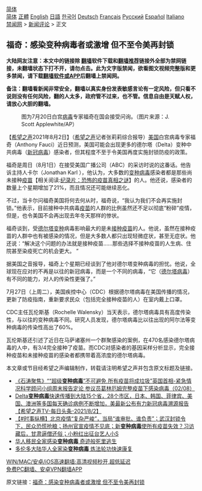  <!-- 面包屑导航 --> <div class="breadcrumb"><!-- GTranslate: https://gtranslate.io/ -->  <div class="switcher notranslate">  <div class="selected">  <a href="#" onclick="return false;"> 简体</a>  </div>  <div class="option">  <a href="https://www.bannedbook.org" onclick="doGTranslate('zh-CN|zh-CN');jQuery('div.switcher div.selected a').html(jQuery(this).html());return false;" title="简体中文" class="nturl selected"> 简体</a>  <a href="https://www.bannedbook.org/zh-tw/" onclick="doGTranslate('zh-CN|zh-TW');jQuery('div.switcher div.selected a').html(jQuery(this).html());return false;" title="繁體中文" class="nturl"> 正體</a>  <a href="https://www.bannedbook.org/en/" onclick="doGTranslate('zh-CN|en');jQuery('div.switcher div.selected a').html(jQuery(this).html());return false;" title="English" class="nturl"> English</a>  <a href="https://www.bannedbook.org/ja/" onclick="doGTranslate('zh-CN|ja');jQuery('div.switcher div.selected a').html(jQuery(this).html());return false;" title="日本語" class="nturl"> 日語</a>  <a href="https://www.bannedbook.org/ko/" onclick="doGTranslate('zh-CN|ko');jQuery('div.switcher div.selected a').html(jQuery(this).html());return false;" title="한국어" class="nturl"> 한국어</a>  <a href="https://www.bannedbook.org/de/" onclick="doGTranslate('zh-CN|de');jQuery('div.switcher div.selected a').html(jQuery(this).html());return false;" title="Deutsch" class="nturl"> Deutsch</a>  <a href="https://www.bannedbook.org/fr/" onclick="doGTranslate('zh-CN|fr');jQuery('div.switcher div.selected a').html(jQuery(this).html());return false;" title="Français" class="nturl"> Français</a>  <a href="https://www.bannedbook.org/ru/" onclick="doGTranslate('zh-CN|ru');jQuery('div.switcher div.selected a').html(jQuery(this).html());return false;" title="Русский" class="nturl"> Русский</a>  <a href="https://www.bannedbook.org/es/" onclick="doGTranslate('zh-CN|es');jQuery('div.switcher div.selected a').html(jQuery(this).html());return false;" title="Español" class="nturl"> Español</a>  <a href="https://www.bannedbook.org/it/" onclick="doGTranslate('zh-CN|it');jQuery('div.switcher div.selected a').html(jQuery(this).html());return false;" title="Italiano" class="nturl"> Italiano</a>  </div>  </div>      <div class='breadcrumb-sub'><!-- Breadcrumb NavXT 6.3.0 --> <a href="https://www.bannedbook.org/" class="home">禁闻网</a> &gt; <a href="https://www.bannedbook.org/bnews/comments/" class="category">新闻评论</a> &gt; 正文</div></div><h2>福奇：感染变种病毒者或激增 但不至令美再封锁</h2> <p class="notice"><b>大陆网友注意：本文中的链接除 <a href="https://github.com/bannedbook/fanqiang" >翻墙</a>软件下载和<a href="https://github.com/killgcd/justmysocks/blob/master/README.md">翻墙推荐</a>链接外全部为禁网链接，未翻墙状态下打不开，请勿点击。此为文字版禁闻，欲看图文视频完整版和更多禁闻，请下载<a href="https://github.com/bannedbook/fanqiang">翻墙软件或APP</a>后翻墙上禁闻网。</p><p>备注：翻墙看新闻非常安全，翻墙以真实身份发表敏感言论有一定风险，但只看不说则没有任何风险，翻的人太多，政府管不过来，也不管。信息自由是天赋人权，请放心大胆的翻墙。</b></p>  <div class="entry"> <figure><figcaption>图为7月20日白宫<a href="https://www.bannedbook.org/bnews/tag/%e7%97%85%e6%af%92/" class="st_tag internal_tag" rel="tag" title="标签 病毒 下的日志">病毒</a>专家福奇在国会接受问询。（图片来源：J. Scott Applewhite/AP）</figcaption></figure> <p>【<span class='wp_keywordlink_affiliate'><a href="https://www.soundofhope.org" title="希望之声" target="_blank">希望之声</a></span>2021年8月2日】（<a href="https://www.bannedbook.org/bnews/tag/%e5%b8%8c%e6%9c%9b%e4%b9%8b%e5%a3%b0/" class="st_tag internal_tag" rel="tag" title="标签 希望之声 下的日志">希望之声</a>记者张莉莉综合报导）<a href="https://www.bannedbook.org/bnews/tag/%e7%be%8e%e5%9b%bd/" class="st_tag internal_tag" rel="tag" title="标签 美国 下的日志">美国</a>白宫病毒专家福奇（Anthony Fauci）近日预测，美国可能会出现更多的德尔塔（Delta）变种中共病毒（<a href="https://www.bannedbook.org/bnews/tag/%e6%96%b0%e5%86%a0%e7%97%85%e6%af%92/" class="st_tag internal_tag" rel="tag" title="标签 新冠病毒 下的日志">新冠病毒</a>）感染者，但其程度不至于令美国再度实施封锁防疫的政策。</p> <p>福奇是周日（8月1日）在接受美国广播公司（ABC）的采访时说的这番话。他告诉主持人卡尔（Jonathan Karl ），他认为，大多数的<a href="https://www.bannedbook.org/bnews/tag/%e5%8f%98%e7%a7%8d%e7%97%85%e6%af%92/" class="st_tag internal_tag" rel="tag" title="标签 变种病毒 下的日志">变种病毒</a>感染者都是那些尚未接种<span class='wp_keywordlink'><a href="https://www.bannedbook.org/bnews/tculture/20160630/551027.html" title="疫苗" target="_blank">疫苗</a></span>【相关阅读:<a href='https://www.bannedbook.org/bnews/topimagenews/20180408/925060.html' target='_blank'>纪录片：恐怖的疫苗真相之谜</a>】的人。他还说，感染者的数量上个星期增加了21%，而且情况还可能继续恶化。</p>  <p>不过，当卡尔问福奇美国将何去何从时，福奇说，“我认为我们不会再实施封锁。”他表示，目前接种中共病毒<a href="https://www.bannedbook.org/bnews/tag/%e7%96%ab%e8%8b%97/" class="st_tag internal_tag" rel="tag" title="标签 疫苗 下的日志">疫苗</a>的人群的比例虽然还不足以彻底“粉碎”疫情，但是，也令美国不会再出现去年冬天那样的惨状。</p> <p>福奇谈到，受<a href="https://www.bannedbook.org/bnews/tag/%e5%be%b7%e5%b0%94%e5%a1%94%e5%8f%98%e7%a7%8d/" class="st_tag internal_tag" rel="tag" title="标签 德尔塔变种 下的日志">德尔塔变种</a>病毒影响最大的是未<a href="https://www.bannedbook.org/bnews/tag/%E6%8E%A5%E7%A7%8D%E7%96%AB%E8%8B%97/" class="st_tag internal_tag" rel="tag" title="标签 接种疫苗 下的日志">接种疫苗</a>的人。他说，虽然在接种疫苗的人群中也有被感染的情况，但是大多数人都只出现轻微症状，甚至无症状。他还说：“解决这个问题的办法就是接种疫苗&#8230;&#8230;那些选择不接种疫苗的人生病、住院甚至染疫死亡的机会更大。 ”</p>  <p>据美国之音报导，福奇上个星期已经谈到了他对德尔塔变种病毒的担忧。他说，全球现在应对的不再是以往的新冠病毒，而是一个不同的病毒，“它（<a href="https://www.bannedbook.org/bnews/tag/%e5%be%b7%e5%b0%94%e5%a1%94%e7%97%85%e6%af%92/" class="st_tag internal_tag" rel="tag" title="标签 德尔塔病毒 下的日志">德尔塔病毒</a>）有不同的能力，对人的传染性更强了。”</p> <p>7月27日（上周二），美国疾控中心（CDC）根据德尔塔病毒在美国传播的情况，更新了防疫指南，重新要求民众（包括完全接种疫苗的人）在室内戴上口罩。</p>  <p>CDC主任瓦伦斯基（Rochelle Walensky）当天表示，德尔塔病毒具有高度传染性，与以往的变种病毒不同。研究人员发现，德尔塔病毒比以往出现的阿尔法等变种病毒的传染性高出了60%。</p> <p>瓦伦斯基还引述了近日在马萨诸塞州一个群聚感染的案例，在470名感染德尔塔病毒的人中，有3/4完全接种了疫苗。而CDC对感染者的基因采样分析显示，完全接种疫苗和未接种疫苗的感染者都携带着高浓度的德尔塔病毒。</p>  <p>本文章或节目经希望之声编辑制作，转载请注明希望之声并包含原文标题及链接。 </p> <ul class='op-related-articles' title='相关阅读'> <li><a href='https://www.bannedbook.org/bnews/bannedvideo/20210803/1599291.html' target='_blank'>《石涛聚焦》““超级<b>变种病毒</b>”不可避免 所有疫苗将成垃圾”英国首相-紧急情况科学顾问小组周末报告定论 参议员葛林厄姆完整疫苗下感染病毒（02/08）</a></li> <li><a href='https://www.bannedbook.org/bnews/comments/20210803/1599171.html' target='_blank'>Delta<b>变种病毒</b>快速传播到大陆15个省，28个市区，日本、韩国、菲律宾、美国、澳洲等多国每天确诊病例不断增加，美最新公布有力新冠病毒溯源报告【希望之声TV-每日头条-2021/8/2】</a></li> <li><a href='https://www.bannedbook.org/bnews/bannedvideo/20210803/1599145.html' target='_blank'>【#时事纵横】北京疫情“复杂严峻”，当局“谁审批、谁负责”；武汉封锁令下，民众恐慌抢粮；扬州官宣疫情不见底；新<b>变种病毒</b>使所有疫苗失效？习访藏后，甘肃逼僧还俗；小粉红出征台艺人小S</a></li> <li><a href='https://www.bannedbook.org/bnews/comments/20210803/1599091.html' target='_blank'>华人移民全家感染<b>变种病毒</b> 奇迹般死里逃生</a></li> <li><a href='https://www.bannedbook.org/bnews/cbnews/20210802/1598950.html' target='_blank'>多伦多大陆华人全家染<b>变种病毒</b> 炼法轮功快速康复</a></li> </ul> <p class="texttj"> <a href="https://github.com/bannedbook/fanqiang/wiki/V2ray%E6%9C%BA%E5%9C%BA" target="_blank">WIN/MAC/安卓/iOS高速翻墙:高清视频秒开,超低延迟</a><br/> <a href="https://github.com/bannedbook/fanqiang/wiki/%E7%A6%81%E9%97%BB%E7%BD%91%E5%AE%89%E5%8D%93%E7%BF%BB%E5%A2%99%E6%96%B0%E9%97%BBAPP" target="_blank">免费PC翻墙、安卓VPN翻墙APP</a></p><p>原文链接：<a class="src_link"  href="https://www.soundofhope.org/post/531692" target="_blank">福奇：感染变种病毒者或激增 但不至令美再封锁</a></p><a name='sharetosocial'></a>  <div style="margin-bottom:5px;padding-bottom:5px;clear:both"> <div id="archive-pix-1" class="banner-ads"> <!-- AuctionX Display platform tag START --> <div id="26318x728x90x621x_ADSLOT2" clicktrack="%%CLICK_URL_ESC%%"></div> <!-- AuctionX Display platform tag END --> </div> <div id="archive-pix-2" class="banner-ads"> <!-- AuctionX Display platform tag START --> <div id="26315x300x250x621x_ADSLOT2" clicktrack="%%CLICK_URL_ESC%%"></div> <!-- AuctionX Display platform tag END --> </div> </div>  <div id="archive-pix-1" class="banner-ads"> <!-- AuctionX Display platform tag START --> <div id="26318x728x90x621x_ADSLOT3" clicktrack="%%CLICK_URL_ESC%%"></div> <!-- AuctionX Display platform tag END --> </div> </div><!--END ENTRY--> 
